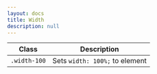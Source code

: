 ```yaml
---
layout: docs
title: Width
description: null
---
```


| Class        | Description                    |
| ------------ | ------------------------------ |
| `.width-100` | Sets `width: 100%;` to element |
